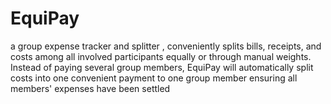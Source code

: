 # EquiPay
 a group expense tracker and splitter , conveniently splits bills, receipts, and costs among all involved participants equally or through manual weights. Instead of paying several group members, EquiPay will automatically split costs into one convenient payment to one group member ensuring all members' expenses have been settled
